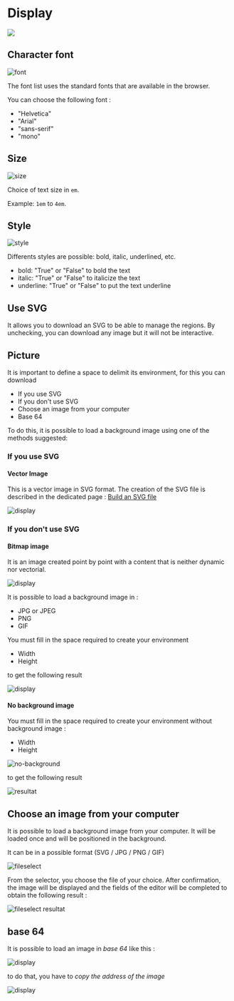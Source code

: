 # Display

[![](../../screenshots/other/Go-back.png)](README.md)

## Character font

![font](../../screenshots/editor/display/font.jpg)

The font list uses the standard fonts that are available in the browser.

You can choose the following font :

- "Helvetica"
- "Arial"
- "sans-serif"
- "mono"

## Size

![size](../../screenshots/editor/display/size.jpg)

Choice of text size in `em`.

Example: `1em` to `4em`.

## Style

![style](../../screenshots/editor/display/style.jpg)

Differents styles are possible: bold, italic, underlined, etc.

- bold: "True" or "False" to bold the text
- italic: "True" or "False" to italicize the text
- underline: "True" or "False" to put the text underline

## Use SVG

It allows you to download an SVG to be able to manage the regions. By unchecking, you can download any image but it will not be interactive.

## Picture

It is important to define a space to delimit its environment, for this you can download

- If you use SVG
- If you don't use SVG
- Choose an image from your computer
- Base 64

To do this, it is possible to load a background image using one of the methods suggested:

### If you use SVG

#### Vector Image

This is a vector image in SVG format. The creation of the SVG file is described in the dedicated page : [Build an SVG file](../appendix/svg.md)

![display](../../screenshots/editor/display/svg-background.jpg)

### If you don't use SVG

#### Bitmap image

It is an image created point by point with a content that is neither dynamic nor vectorial.

![display](../../screenshots/editor/display/jpg-background.jpg)

It is possible to load a background image in :

- JPG or JPEG
- PNG
- GIF

You must fill in the space required to create your environment

- Width
- Height

to get the following result

![display](../../screenshots/editor/display/jpg-resultat.jpg)

#### No background image

You must fill in the space required to create your environment without background image :

- Width
- Height

![no-background](../../screenshots/editor/display/no-background.jpg)

to get the following result

![resultat](../../screenshots/editor/display/no-resultat.jpg)

## Choose an image from your computer

It is possible to load a background image from your computer. It will be loaded once and will be positioned in the background.

It can be in a possible format (SVG / JPG / PNG / GIF)

![fileselect](../../screenshots/editor/display/fileselect.png)

From the selector, you choose the file of your choice. After confirmation, the image will be displayed and the fields of the editor will be completed to obtain the following result :

![fileselect resultat](../../screenshots/editor/display/fileselect-resultat.png)

## base 64

It is possible to load an image in _base 64_ like this :

![display](../../screenshots/editor/display/base64-picture.jpg)

to do that, you have to _copy the address of the image_

![display](../../screenshots/editor/display/base64-capture.jpg)
